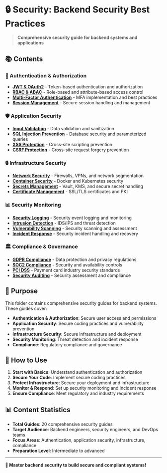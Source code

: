 # 🔒 Security: Backend Security Best Practices

> **Comprehensive security guide for backend systems and applications**

## 📚 **Contents**

### **🔐 Authentication & Authorization**
- [**JWT & OAuth2**](./JWTOAuth2.md) - Token-based authentication and authorization
- [**RBAC & ABAC**](./RBACABAC.md) - Role-based and attribute-based access control
- [**Multi-Factor Authentication**](./MultiFactorAuthentication.md) - MFA implementation and best practices
- [**Session Management**](./SessionManagement.md) - Secure session handling and management

### **🛡️ Application Security**
- [**Input Validation**](./InputValidation.md) - Data validation and sanitization
- [**SQL Injection Prevention**](./SQLInjectionPrevention.md) - Database security and parameterized queries
- [**XSS Protection**](./XSSProtection.md) - Cross-site scripting prevention
- [**CSRF Protection**](./CSRFProtection.md) - Cross-site request forgery prevention

### **🔒 Infrastructure Security**
- [**Network Security**](./NetworkSecurity.md) - Firewalls, VPNs, and network segmentation
- [**Container Security**](./ContainerSecurity.md) - Docker and Kubernetes security
- [**Secrets Management**](./SecretsManagement.md) - Vault, KMS, and secure secret handling
- [**Certificate Management**](./CertificateManagement.md) - SSL/TLS certificates and PKI

### **📊 Security Monitoring**
- [**Security Logging**](./SecurityLogging.md) - Security event logging and monitoring
- [**Intrusion Detection**](./IntrusionDetection.md) - IDS/IPS and threat detection
- [**Vulnerability Scanning**](./VulnerabilityScanning.md) - Security scanning and assessment
- [**Incident Response**](./IncidentResponse.md) - Security incident handling and recovery

### **🏛️ Compliance & Governance**
- [**GDPR Compliance**](./GDPRCompliance.md) - Data protection and privacy regulations
- [**SOC2 Compliance**](./SOC2Compliance.md) - Security and availability controls
- [**PCI DSS**](./PCIDSS.md) - Payment card industry security standards
- [**Security Auditing**](./SecurityAuditing.md) - Security assessment and compliance

## 🎯 **Purpose**

This folder contains comprehensive security guides for backend systems. These guides cover:

- **Authentication & Authorization**: Secure user access and permissions
- **Application Security**: Secure coding practices and vulnerability prevention
- **Infrastructure Security**: Secure infrastructure and deployment
- **Security Monitoring**: Threat detection and incident response
- **Compliance**: Regulatory compliance and governance

## 🚀 **How to Use**

1. **Start with Basics**: Understand authentication and authorization
2. **Secure Your Code**: Implement secure coding practices
3. **Protect Infrastructure**: Secure your deployment and infrastructure
4. **Monitor & Respond**: Set up security monitoring and incident response
5. **Ensure Compliance**: Meet regulatory and industry requirements

## 📊 **Content Statistics**

- **Total Guides**: 20 comprehensive security guides
- **Target Audience**: Backend engineers, security engineers, and DevOps teams
- **Focus Areas**: Authentication, application security, infrastructure, compliance
- **Preparation Level**: Intermediate to advanced

---

**🎉 Master backend security to build secure and compliant systems!**

